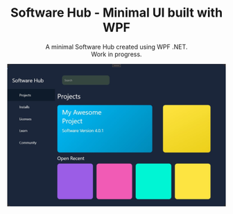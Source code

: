 <h1 align="center">
  Software Hub - Minimal UI built with WPF
</h1>
<p align="center">
  A minimal Software Hub created using WPF .NET.<br>
  Work in progress.
</p>

![hero](https://raw.githubusercontent.com/jaredbest/software-hub-minimal-design-wpf-ui/main/Images/Hero.jpg)